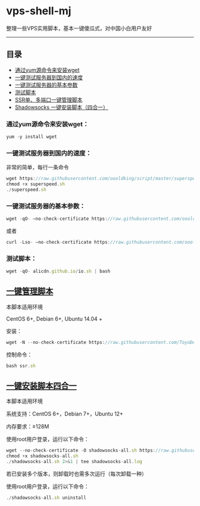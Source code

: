 # vps-shell-mj
整理一些VPS实用脚本，基本一键傻瓜式，对中国小白用户友好

****
## 目录
* [通过yum源命令来安装wget](#通过yum源命令来安装wget)
* [一键测试服务器到国内的速度](#一键测试服务器到国内的速度)
* [一键测试服务器的基本参数](#一键测试服务器的基本参数)
* [测试脚本](#测试脚本)
* [SSR单、多端口一键管理脚本](#一键管理脚本)
* [Shadowsocks 一键安装脚本（四合一）](#一键安装脚本四合一)


### 通过yum源命令来安装wget：
```javascript
yum -y install wget   
```
### 一键测试服务器到国内的速度：

非常的简单，每行一条命令
```javascript
wget https://raw.githubusercontent.com/oooldking/script/master/superspeed.sh
chmod +x superspeed.sh
./superspeed.sh
```
### 一键测试服务器的基本参数：
```javascript
wget -qO- –no-check-certificate https://raw.githubusercontent.com/oooldking/script/master/superbench.sh | bash
```
或者
```javascript
curl -Lso- –no-check-certificate https://raw.githubusercontent.com/oooldking/script/master/superbench.sh | bash
```
### 测试脚本：
```javascript
wget -qO- alicdn.github.io/io.sh | bash
```

## [一键管理脚本](https://www.ubedu.site/archives/528.html)

本脚本适用环境

CentOS 6+, Debian 6+, Ubuntu 14.04 +

安装：
```javascript
wget -N --no-check-certificate https://raw.githubusercontent.com/ToyoDAdoubi/doubi/master/ssr.sh && chmod +x ssr.sh && bash ssr.sh 
```
控制命令：
```javascript
bash ssr.sh    
```

## [一键安装脚本四合一](https://teddysun.com/486.html/comment-page-1)

本脚本适用环境

系统支持：CentOS 6+，Debian 7+，Ubuntu 12+

内存要求：≥128M

使用root用户登录，运行以下命令：
```javascript
wget --no-check-certificate -O shadowsocks-all.sh https://raw.githubusercontent.com/teddysun/shadowsocks_install/master/shadowsocks-all.sh
chmod +x shadowsocks-all.sh
./shadowsocks-all.sh 2>&1 | tee shadowsocks-all.log
```
若已安装多个版本，则卸载时也需多次运行（每次卸载一种）

使用root用户登录，运行以下命令：
```javascript
./shadowsocks-all.sh uninstall 
```
